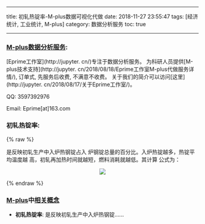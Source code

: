 
---
title: 初轧热锭率-M-plus数据可视化代做
date: 2018-11-27 23:55:47
tags: [经济统计, 工业统计, M-plus]
category: 数据分析服务
toc: true

---



<span></span>
<!-- more -->

### [M-plus](/tags/M-plus/)[数据分析服务](/categories/数据分析服务/):
[Eprime工作室](http://jupyter. cn/)专注于数据分析服务。
为科研人员提供[M-plus技术支持](http://jupyter. cn/2018/08/18/Eprime工作室M-plus代做服务详情/), 订单式, 先服务后收费, 不满意不收费。
关于我们的简介可以访问[这里](http://jupyter. cn/2018/08/17/关于Eprime工作室/)。

QQ: 3597392976

Email: Eprime[at]163.com



### 初轧热锭率:

{% raw %}
<div class="p1">是反映初轧生产中入炉热钢锭占入
炉钢锭总量的百分比。入炉热锭越多，热锭平均温度越
高，初轧再加热时间就越短，燃料消耗就越低。其计算
公式为：<p align="center"><img align="absmiddle" src="/CRFDPIC/R200806043/R200806043.0346.3%5B0a837e2e3053%5D.gif"></p></div>
{% endraw %}



### [M-plus](/tags/M-plus/)中[相关概念](/categories/数据分析服务)

- **初轧热锭率**: 是反映初轧生产中入炉热钢锭......





